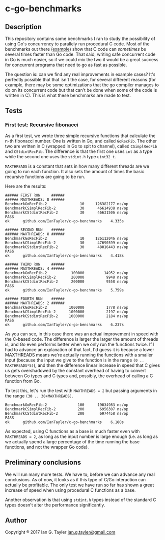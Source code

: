# c-go-benchmarks

## Description

This repository contains some benchmarks I ran to study the possibility of using Go's concurrency to parallely run procedural C code. Most of the benchmarks out there ([example](https://benchmarksgame.alioth.debian.org/u64q/compare.php?lang=go&lang2=gcc)) show that C code can _sometimes_ be several times faster than Go code. That said, writing safe concurrent code in Go is much easier, so if we could mix the two it would be a great success for concurrent programs that need to go as fast as possible.

The question is: can we find any real improvements in example cases? It's perfectly possible that that isn't the case, for several different reasons (for example, there may be some optimizations that the go compiler manages to do on its concurrent code but that can't be done when some of the code is written in C). This is what these benchmarks are made to test.

## Tests

### First test: Recursive fibonacci

As a first test, we wrote three simple recursive functions that calculate the n-th fibonacci number. One is written in Go, and called `GoRecFib`. The other two are written in C (wrapped in Go to spit to channel), called `CSimplRecFib` and `CStdintRecFib`. The difference is that the first one uses `int` as a type while the second one uses the `stdint.h` type `uint32_t`.

`MAXTHREADS` is a constant that sets in how many different threads are we going to run each function. It also sets the amount of times the basic recursive functions are going to be run.

Here are the results:
```
###### FIRST RUN     ######
###### MAXTHREADS: 8 ######
BenchmarkGoRecFib-2        	      10	 126382177 ns/op
BenchmarkCSimplRecFib-2    	      30	  46614938 ns/op
BenchmarkCStdintRecFib-2   	      30	  46631506 ns/op
PASS
ok  	github.com/IanTayler/c-go-benchmarks	4.335s

###### SECOND RUN    ######
###### MAXTHREADS: 8 ######
BenchmarkGoRecFib-2        	      10	 126112046 ns/op
BenchmarkCSimplRecFib-2    	      30	  47690399 ns/op
BenchmarkCStdintRecFib-2   	      30	  48016443 ns/op
PASS
ok  	github.com/IanTayler/c-go-benchmarks	4.418s

###### THIRD RUN     ######
###### MAXTHREADS: 4 ######
BenchmarkGoRecFib-2        	  100000	     14952 ns/op
BenchmarkCSimplRecFib-2    	  200000	      9948 ns/op
BenchmarkCStdintRecFib-2   	  200000	      9558 ns/op
PASS
ok  	github.com/IanTayler/c-go-benchmarks	5.759s

###### FOURTH RUN    ######
###### MAXTHREADS: 2 ######
BenchmarkGoRecFib-2        	 1000000	      1778 ns/op
BenchmarkCSimplRecFib-2    	 1000000	      2197 ns/op
BenchmarkCStdintRecFib-2   	 1000000	      2184 ns/op
PASS
ok  	github.com/IanTayler/c-go-benchmarks	6.237s
```

As you can see, in this case there was an actual improvement in speed with the C-based code. The difference is larger the larger the amount of threads is, and Go even performs better when we only run the functions twice. If I had to advance an explanation of that fact, I'd guess it is because a lower MAXTHREADS means we're actually running the functions with a smaller input (because the input we give to the function is in the range `(0 .. MAXTHREADS*5)`), and then the difference linear increase in speed that C gives us gets overshadowed by the constant overhead of having to convert between Go types and C types and, possibly, the overhead of calling a C function from Go.

To test this, let's run the test with `MAXTHREADS = 2` but passing arguments in the range `(30 .. 30+MAXTHREADS)`.
```
BenchmarkGoRecFib-2        	     100	  19034983 ns/op
BenchmarkCSimplRecFib-2    	     200	   6956307 ns/op
BenchmarkCStdintRecFib-2   	     200	   6974458 ns/op
PASS
ok  	github.com/IanTayler/c-go-benchmarks	6.180s
```
As expected, using C functions as a base is much faster even with `MAXTHREADS = 2`, as long as the input number is large enough (i.e. as long as we actually spend a large percentage of the time running the base functions, and not the wrapper Go code).

## Preliminary conclusions

We will run many more tests. We have to, before we can advance any real conclusions. As of now, it looks as if this type of C/Go interaction can actually be profitable. The only test we have run so far has shown a great increase of speed when using procedural C functions as a base.

Another observation is that using `stdint.h` types instead of the standard C types doesn't alter the performance significantly.

## Author

Copyright ® 2017 Ian G. Tayler <ian.g.tayler@gmail.com>
